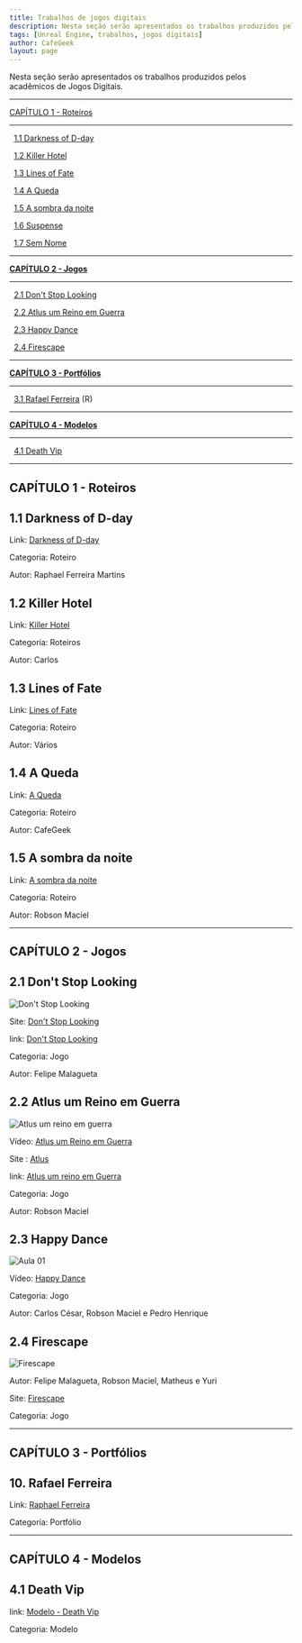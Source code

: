 ```yaml
---
title: Trabalhos de jogos digitais
description: Nesta seção serão apresentados os trabalhos produzidos pelos acadêmicos de Jogos Digitais.
tags: [Unreal Engine, trabalhos, jogos digitais]
author: CafeGeek
layout: page
---
```



Nesta seção serão apresentados os trabalhos produzidos pelos acadêmicos de Jogos Digitais.

***

[CAPÍTULO  1 - Roteiros](#1 "CAPÍTULO  1 - Roteiros")

***

&nbsp;&nbsp;[1.1 Darkness of D-day](#1.1)

&nbsp;&nbsp;[1.2 Killer Hotel](#1.2)

&nbsp;&nbsp;[1.3 Lines of Fate](#1.3)

&nbsp;&nbsp;[1.4 A Queda](#1.4)

&nbsp;&nbsp;[1.5 A sombra da noite](#1.5)

&nbsp;&nbsp;[1.6 Suspense](suspense.html)

&nbsp;&nbsp;[1.7 Sem Nome](semnome.html)


***

**[CAPÍTULO  2 - Jogos](#2 "CAPÍTULO  2 - Jogos")**

***

&nbsp;&nbsp;[2.1 Don't Stop Looking](#2.1)

&nbsp;&nbsp;[2.2 Atlus um Reino em Guerra](#2.2)

&nbsp;&nbsp;[2.3 Happy Dance](#2.3)

&nbsp;&nbsp;[2.4 Firescape](#2.4)

***

**[CAPÍTULO  3 - Portfólios](#3 "CAPÍTULO  3 - Portfólios")**

***

&nbsp;&nbsp;[3.1 Rafael Ferreira](#3.1) (R)

***

**[CAPÍTULO  4 - Modelos](#4 "CAPÍTULO  4 - Modelos")**

***

&nbsp;&nbsp;[4.1 Death Vip](modelo_gdd_death_vip.html)

***

<a name="1"></a>
## CAPÍTULO 1 - Roteiros

<a name="1.1"></a>
## 1.1 Darkness of D-day
Link: [Darkness of D-day](darkness_of_day.html)

Categoria: Roteiro

Autor: Raphael Ferreira Martins

<a name="1.2"></a>
## 1.2 Killer Hotel
Link: [Killer Hotel](killer_hotel.html)

Categoria: Roteiros

Autor: Carlos

<a name="1.3"></a>
## 1.3 Lines of Fate
Link: [Lines of Fate](lines_of_fate.html)

Categoria: Roteiro

Autor: Vários

<a name="1.4"></a>
## 1.4 A Queda

Link: [A Queda](#)

Categoria: Roteiro

Autor: CafeGeek

<a name="1.5"></a>
## 1.5 A sombra da noite
Link: [A sombra da noite](a_sombra_da_noite.html)

Categoria: Roteiro

Autor: Robson Maciel

***

<a name="2"></a>
## CAPÍTULO 2 - Jogos
<a name="2.1"></a>

## 2.1 Don't Stop Looking

![Don't Stop Looking](https://m.gjcdn.net/game-screenshot/300/4621714-ux45ttaz-v4.webp)

Site: [Don't Stop Looking](https://gamejolt.com/games/dontstoplooking/557220)   

link: [Don't Stop Looking](dont_stop_looking.html)

Categoria: Jogo

Autor: Felipe Malagueta

<a name="2.2"></a>
## 2.2 Atlus um Reino em Guerra  

![Atlus um reino em guerra](https://m.gjcdn.net/game-screenshot/400/4796418-naut7iug-v4.webp)               

Vídeo: [Atlus um Reino em Guerra](https://www.youtube.com/watch?v=pu4LWLRCIKk)    

Site : [Atlus](https://gamejolt.com/games/atlus/557935)

link: [Atlus um reino em Guerra](https://github.com/SoBoRn85/JCC)     

Categoria: Jogo

Autor: Robson Maciel

<a name="2.3"></a>
## 2.3 Happy Dance  

![Aula 01](http://img.youtube.com/vi/pegQzuS_Qr8/0.jpg)    

Vídeo: [Happy Dance](https://www.youtube.com/watch?v=pegQzuS_Qr8&t=99s)       

Categoria: Jogo

Autor: Carlos César, Robson Maciel e Pedro Henrique

<a name="2.4"></a>
## 2.4 Firescape   

![Firescape](https://m.gjcdn.net/game-screenshot/300/2270444-dew2tkfe-v4.webp)            

Autor: Felipe Malagueta, Robson Maciel, Matheus e Yuri        

Site: [Firescape](https://gamejolt.com/games/firescape/430743)    

Categoria: Jogo

***

<a name="3"></a>
## CAPÍTULO 3 - Portfólios

<a name="10"></a>
## 10. Rafael Ferreira
Link: [Raphael Ferreira](https://www.behance.net/raphaelferreira10)

Categoria: Portfólio

***

<a name="4"></a>
## CAPÍTULO 4 - Modelos

<a name="4.1"></a>
## 4.1 Death Vip
link: [Modelo - Death Vip](modelo_gdd_death_vip.html)

Categoria: Modelo

